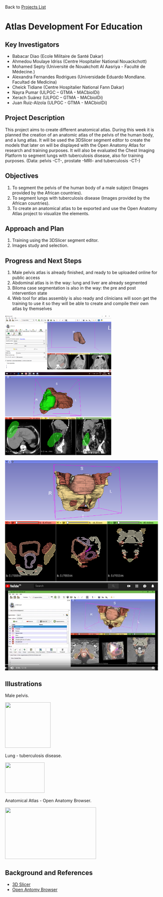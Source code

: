 Back to [Projects List](../../README.md#ProjectsList)

# Atlas Development For Education


## Key Investigators

- Babacar Diao (Ecole Militaire de Santé Dakar)
- Ahmedou Moulaye Idriss (Centre Hospitalier National Nouackchott)
-	Mohamed Septy (Université de Nouakchott Al Aasriya - Faculté de Médecine.)
-	Alexandra Fernandes Rodrigues (Universidade Eduardo Mondlane. Facultad de Medicina)
-	Cheick Tidiane (Centre Hospitalier National Fann Dakar)
- Nayra Pumar (ULPGC – GTMA - MACbioIDi)
-	Xerach Suárez (ULPGC – GTMA - MACbioIDi)
- Juan Ruiz-Alzola (ULPGC - GTMA - MACbioIDi)


## Project Description

This project aims to create different anatomical atlas. During this week it is planned the creation
of an anatomic atlas of the pelvis of the human body, and a lung atlas. It will be used the 3DSlicer
segment editor to create the models that later on will be displayed with the Open Anatomy Atlas for
research and training purposes. It will also be evaluated the Chest Imaging Platform to segment lungs with 
tuberculosis disease, also for training purposes. (Data: pelvis -CT-, prostate -MRI- and tuberculosis -CT-)


## Objectives

1. To segment the pelvis of the human body of a male subject (Images provided by the African countries).
1. To segment lungs with tuberculosis disease (Images provided by the African countries).
1. To create an anatomical atlas to be exported and use the Open Anatomy Atlas project to visualize the elements.


## Approach and Plan

1. Training using the 3DSlicer segment editor.
1. Images study and selection.


## Progress and Next Steps

1. Male pelvis atlas is already finished, and ready to be uploaded online for public access
1. Abdominal atlas is in the way: lung and liver are already segmented
1. Biloma case segmentation is also in the way: the pre and post intervention state
1. Web tool for atlas assembly is also ready and clinicians will soon get the training to use it so they will be able to create and compile their own atlas by themselves

 <img src="spleen_biloma.png" width="350">  <img src="biloma.png" width="350">

![Male Pelvis segmentation](pelvis-segmentation.png "Male Pelvis segmentation")  [![Male Pelvis Video](pelvis-video.jpg)](https://www.youtube.com/watch?v=lkSY_Km5JF0 "Male Pelvis Video")

## Illustrations

Male pelvis.

<img src="PelvisMale.png" width="150" height="150">

Lung - tuberculosis disease.

<img src="Tuberculosis-x-ray.jpg" width="130" height="100">

Anatomical Atlas - Open Anatomy Browser.

<img src="oabrowser.jpg" width="300" height="170">

## Background and References

+ [3D Slicer](https://www.slicer.org)
+ [Open Antomy Browser](https://www.openanatomy.org/)
